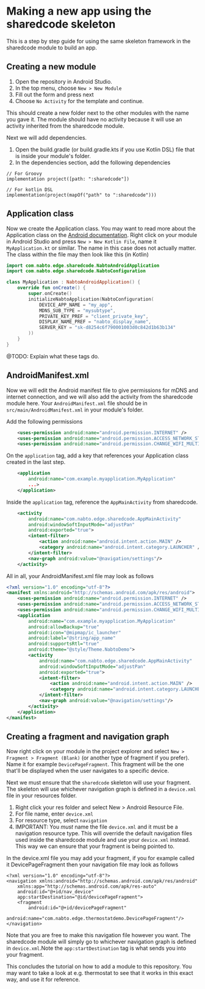 # Making a new app using the sharedcode skeleton
This is a step by step guide for using the same skeleton framework in the sharedcode module to build an app.

## Creating a new module
1. Open the repository in Android Studio.
2. In the top menu, choose `New > New Module`
3. Fill out the form and press next
4. Choose `No Activity` for the template and continue.

This should create a new folder next to the other modules with the name you gave it. The module should have no activity because it will use an activity inherited from the sharedcode module.

Next we will add dependencies.
1. Open the build.gradle (or build.gradle.kts if you use Kotlin DSL) file that is inside your module's folder.
2. In the dependencies section, add the following dependencies
```
// For Groovy
implementation project([path: ":sharedcode"])

// For kotlin DSL
implementation(project(mapOf("path" to ":sharedcode")))
```

## Application class
Now we create the Application class. You may want to read more about the Application class on the [Android documentation](https://developer.android.com/reference/android/app/Application). Right click on your module in Android Studio and press `New > New Kotlin File`, name it `MyApplication.kt` or similar. The name in this case does not actually matter. The class within the file may then look like this (in Kotlin)

```kt
import com.nabto.edge.sharedcode.NabtoAndroidApplication
import com.nabto.edge.sharedcode.NabtoConfiguration

class MyApplication : NabtoAndroidApplication() {
    override fun onCreate() {
        super.onCreate()
        initializeNabtoApplication(NabtoConfiguration(
            DEVICE_APP_NAME = "my_app",
            MDNS_SUB_TYPE = "mysubtype",
            PRIVATE_KEY_PREF = "client_private_key",
            DISPLAY_NAME_PREF = "nabto_display_name",
            SERVER_KEY = "sk-d8254c6f790001003d0c842d1b63b134"
        ))
    }
}
```

@TODO: Explain what these tags do.

## AndroidManifest.xml
Now we will edit the Android manifest file to give permissions for mDNS and internet connection, and we will also add the activity from the sharedcode module here. Your `AndroidManifest.xml` file should be in `src/main/AndroidManifest.xml` in your module's folder.

Add the following permissions
```xml
    <uses-permission android:name="android.permission.INTERNET" />
    <uses-permission android:name="android.permission.ACCESS_NETWORK_STATE" />
    <uses-permission android:name="android.permission.CHANGE_WIFI_MULTICAST_STATE" />
```

On the `application` tag, add a key that references your Application class created in the last step.
```xml
    <application
        android:name="com.example.myapplication.MyApplication"
        ...>
    </application>
```

Inside the `application` tag, reference the `AppMainActivity` from sharedcode.
```xml
    <activity
        android:name="com.nabto.edge.sharedcode.AppMainActivity"
        android:windowSoftInputMode="adjustPan"
        android:exported="true">
        <intent-filter>
            <action android:name="android.intent.action.MAIN" />
            <category android:name="android.intent.category.LAUNCHER" />
        </intent-filter>
        <nav-graph android:value="@navigation/settings"/>
    </activity>
```

All in all, your AndroidManifest.xml file may look as follows
```xml
<?xml version="1.0" encoding="utf-8"?>
<manifest xmlns:android="http://schemas.android.com/apk/res/android">
    <uses-permission android:name="android.permission.INTERNET" />
    <uses-permission android:name="android.permission.ACCESS_NETWORK_STATE" />
    <uses-permission android:name="android.permission.CHANGE_WIFI_MULTICAST_STATE" />
    <application
        android:name="com.example.myapplication.MyApplication"
        android:allowBackup="true"
        android:icon="@mipmap/ic_launcher"
        android:label="@string/app_name"
        android:supportsRtl="true"
        android:theme="@style/Theme.NabtoDemo">
        <activity
            android:name="com.nabto.edge.sharedcode.AppMainActivity"
            android:windowSoftInputMode="adjustPan"
            android:exported="true">
            <intent-filter>
                <action android:name="android.intent.action.MAIN" />
                <category android:name="android.intent.category.LAUNCHER" />
            </intent-filter>
            <nav-graph android:value="@navigation/settings"/>
        </activity>
    </application>
</manifest>
```

## Creating a fragment and navigation graph
Now right click on your module in the project explorer and select `New > Fragment > Fragment (Blank)` (or another type of fragment if you prefer). Name it for example `DevicePageFragment`. This fragment will be the one that'll be displayed when the user navigates to a specific device.

Next we must ensure that the `sharedcode` skeleton will use your fragment. The skeleton will use whichever navigation graph is defined in a `device.xml` file in your resources folder.

1. Right click your res folder and select New > Android Resource File.
2. For file name, enter `device.xml`
3. For resource type, select `navigation`
4. IMPORTANT: You *must* name the file `device.xml` and it must be a navigation resource type. This will override the default navigation files used inside the sharedcode module and use your `device.xml` instead. This way we can ensure that your fragment is being pointed to.

In the device.xml file you may add your fragment, if you for example called it DevicePageFragment then your navigation file may look as follows
```
<?xml version="1.0" encoding="utf-8"?>
<navigation xmlns:android="http://schemas.android.com/apk/res/android"
    xmlns:app="http://schemas.android.com/apk/res-auto"
    android:id="@+id/nav_device"
    app:startDestination="@id/devicePageFragment">
    <fragment
        android:id="@+id/devicePageFragment"
        android:name="com.nabto.edge.thermostatdemo.DevicePageFragment"/>
</navigation>
```

Note that you are free to make this navigation file however you want. The sharedcode module will simply go to whichever navigation graph is defined in `device.xml`.Note the `app:startDestination` tag is what sends you into your fragment.

This concludes the tutorial on how to add a module to this repository. You may want to take a look at e.g. thermostat to see that it works in this exact way, and use it for reference.
